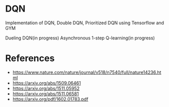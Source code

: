 # DQN
Implementation of DQN, Double DQN, Prioritized DQN using Tensorflow and GYM

Dueling DQN(in progress)
Asynchronous 1-step Q-learning(in progress)

# References
- https://www.nature.com/nature/journal/v518/n7540/full/nature14236.html
- https://arxiv.org/abs/1509.06461
- https://arxiv.org/abs/1511.05952
- https://arxiv.org/abs/1511.06581
- https://arxiv.org/pdf/1602.01783.pdf
